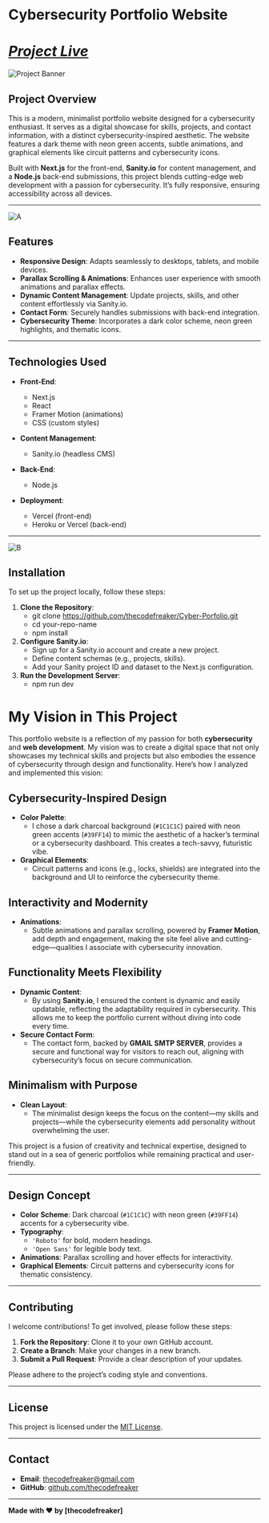 # Cybersecurity Portfolio Website

# ***[Project Live](https://thecodefreaker.netlify.app)***
![Project Banner](https://github.com/thecodefreaker/Cyber-Porfolio/blob/main/public/Screenshot%20From%202025-03-06%2001-16-08.png)
## Project Overview

This is a modern, minimalist portfolio website designed for a cybersecurity enthusiast. It serves as a digital showcase for skills, projects, and contact information, with a distinct cybersecurity-inspired aesthetic. The website features a dark theme with neon green accents, subtle animations, and graphical elements like circuit patterns and cybersecurity icons. 

Built with **Next.js** for the front-end, **Sanity.io** for content management, and a **Node.js** back-end submissions, this project blends cutting-edge web development with a passion for cybersecurity. It’s fully responsive, ensuring accessibility across all devices.

---
  ![A](https://github.com/thecodefreaker/Cyber-Porfolio/blob/main/public/Screenshot%20From%202025-03-06%2001-21-47.png)

## Features

- **Responsive Design**: Adapts seamlessly to desktops, tablets, and mobile devices.
- **Parallax Scrolling & Animations**: Enhances user experience with smooth animations and parallax effects.
- **Dynamic Content Management**: Update projects, skills, and other content effortlessly via Sanity.io.
- **Contact Form**: Securely handles submissions with back-end integration.
- **Cybersecurity Theme**: Incorporates a dark color scheme, neon green highlights, and thematic icons.

---

## Technologies Used

- **Front-End**: 
  - Next.js
  - React
  - Framer Motion (animations)
  - CSS (custom styles)

- **Content Management**: 
  - Sanity.io (headless CMS)

- **Back-End**: 
  - Node.js

- **Deployment**: 
  - Vercel (front-end)
  - Heroku or Vercel (back-end)

---
![B](https://github.com/thecodefreaker/Cyber-Porfolio/blob/main/public/Screenshot%20From%202025-03-06%2001-22-37.png)
## Installation

To set up the project locally, follow these steps:

1. **Clone the Repository**:
   - git clone https://github.com/thecodefreaker/Cyber-Porfolio.git
   - cd your-repo-name
   - npm install
2. **Configure Sanity.io**:
   - Sign up for a Sanity.io account and create a new project.
   - Define content schemas (e.g., projects, skills).
   - Add your Sanity project ID and dataset to the Next.js configuration.
3. **Run the Development Server**:
   - npm run dev


# My Vision in This Project

This portfolio website is a reflection of my passion for both **cybersecurity** and **web development**. My vision was to create a digital space that not only showcases my technical skills and projects but also embodies the essence of cybersecurity through design and functionality. Here’s how I analyzed and implemented this vision:

## Cybersecurity-Inspired Design

- **Color Palette**: 
  - I chose a dark charcoal background (`#1C1C1C`) paired with neon green accents (`#39FF14`) to mimic the aesthetic of a hacker’s terminal or a cybersecurity dashboard. This creates a tech-savvy, futuristic vibe.
- **Graphical Elements**: 
  - Circuit patterns and icons (e.g., locks, shields) are integrated into the background and UI to reinforce the cybersecurity theme.

## Interactivity and Modernity

- **Animations**: 
  - Subtle animations and parallax scrolling, powered by **Framer Motion**, add depth and engagement, making the site feel alive and cutting-edge—qualities I associate with cybersecurity innovation.

## Functionality Meets Flexibility

- **Dynamic Content**: 
  - By using **Sanity.io**, I ensured the content is dynamic and easily updatable, reflecting the adaptability required in cybersecurity. This allows me to keep the portfolio current without diving into code every time.
- **Secure Contact Form**: 
  - The contact form, backed by **GMAIL SMTP SERVER**, provides a secure and functional way for visitors to reach out, aligning with cybersecurity’s focus on secure communication.

## Minimalism with Purpose

- **Clean Layout**: 
  - The minimalist design keeps the focus on the content—my skills and projects—while the cybersecurity elements add personality without overwhelming the user.

This project is a fusion of creativity and technical expertise, designed to stand out in a sea of generic portfolios while remaining practical and user-friendly.

---

## Design Concept

- **Color Scheme**: Dark charcoal (`#1C1C1C`) with neon green (`#39FF14`) accents for a cybersecurity vibe.
- **Typography**: 
  - `'Roboto'` for bold, modern headings.
  - `'Open Sans'` for legible body text.
- **Animations**: Parallax scrolling and hover effects for interactivity.
- **Graphical Elements**: Circuit patterns and cybersecurity icons for thematic consistency.

---

## Contributing

I welcome contributions! To get involved, please follow these steps:

1. **Fork the Repository**: Clone it to your own GitHub account.
2. **Create a Branch**: Make your changes in a new branch.
3. **Submit a Pull Request**: Provide a clear description of your updates.

Please adhere to the project’s coding style and conventions.

---

## License

This project is licensed under the [MIT License](LICENSE).

---

## Contact

- **Email**: [thecodefreaker@gmail.com](mailto:thecodefreaker@gmail.com)
- **GitHub**: [github.com/thecodefreaker](https://github.com/thecodefreaker)

---

**Made with ❤️ by [thecodefreaker]**
